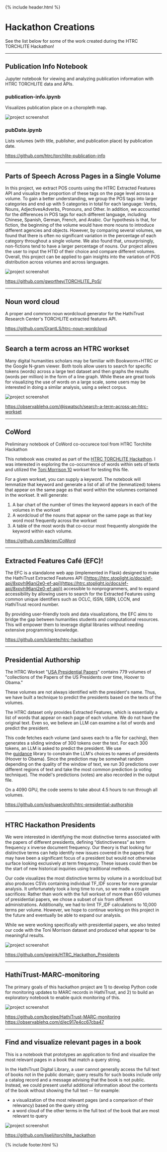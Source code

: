 {% include header.html %}
# Hackathon Creations
See the list below for some of the work created during the HTRC TORCHLITE Hackathon!

---

## Publication Info Notebook
Jupyter notebook for viewing and analyzing publication information with HTRC TORCHLITE data and APIs.

### publication-info.ipynb
Visualizes publication place on a choropleth map.

![project screenshot](images/pubplace.svg)

### pubDate.ipynb
Lists volumes (with title, publisher, and publication place) by publication date.

<https://github.com/htrc/torchlite-publication-info>

--- 

## Parts of Speech Across Pages in a Single Volume
In this project, we extract POS counts using the HTRC Extracted Features API and visualize the proportion of these tags on the page level across a volume. To gain a better understanding, we group the POS tags into larger categories and end up with 5 categories in total for each language: Verbs, Nouns, AdjectivesAdverbs, Pronouns, and Other. In addition, we accounted for the differences in POS tags for each different language, including Chinese, Spanish, German, French, and Arabic. Our hypothesis is that, for fiction, the beginning of the volume would have more nouns to introduce different agencies and objects. However, by comparing several volumes, we found that there is often no significant variation in the percentage of each category throughout a single volume. We also found that, unsurprisingly, non-fictions tend to have a larger percentage of nouns. Our project allows the user to input the HTID of their choice and compare different volumes. Overall, this project can be applied to gain insights into the variation of POS distribution across volumes and across languages.

![project screenshot](images/pos.png)

<https://github.com/gworthey/TORCHLITE_PoS/>

---

## Noun word cloud

A proper and common noun wordcloud generator for the HathiTrust Research Center's TORCHLITE extracted features API.

<https://github.com/GrantLS/htrc-noun-wordcloud>

---
## Search a term across an HTRC workset

Many digital humanities scholars may be familiar with Bookworm+HTRC or the Google N-gram viewer. Both tools allow users to search for specific tokens (words) across a large text dataset and then graphs the results (words per million) in the form of a line graph. While these are great tools for visualizing the use of words on a large scale, some users may be interested in doing a similar analysis, using a select corpus.

![project screenshot](images/searchterm.jpg)

<https://observablehq.com/@jswatsch/search-a-term-across-an-htrc-workset>

---
## CoWord

Preliminary notebook of CoWord co-occurece tool from HTRC Torchlite Hackathon

This notebook was created as part of the [HTRC TORCHLITE Hackathon](https://htrc.github.io/torchlite-hackathon/cfp.html). I was interested in exploring the co-occurrence of words within sets of texts and utilized the [Toni Morrison 10](https://analytics.dev.htrc.indiana.edu/publicworksets/43febde8-025f-49c9-aeec-7358ea788f3f) workset for testing this file.

For a given workset, you can supply a keyword. The notebook will lemmatize that keyword and generate a list of all of the (lemmatized) tokens that appear on the same page as that word within the volumnes contained in the workset. It will generate:

1.  A bar chart of the number of times the keyword appears in each of the volumes in the workset
2.  A wordcloud of the nouns that appear on the same page as that key word most frequently across the workset
3.  A table of the most words that co-occur most frequently alongside the keyword within each volume.

<https://github.com/bkrien/CoWord>

---

## Extracted Features Café (EFC)!

The EFC is a standalone web app (implemented in Flask) designed to make the HathiTrust Extracted Features API ([https://htrc.stoplight.io/docs/ef-api/8xpvh96ani2e0-ef-api](https://htrc.stoplight.io/docs/ef-api/8xpvh96ani2e0-ef-api)) accessible to nonprogrammers, and to expand accessibility by allowing users to search for the Extracted Features using common unique identifiers such as OCLC, ISSN, ISBN, LCCN, and HathiTrust record number.

By providing user-friendly tools and data visualizations, the EFC aims to bridge the gap between humanities students and computational resources. This will empower them to leverage digital libraries without needing extensive programming knowledge.

<https://github.com/lclarete/htrc-hackathon>

---
## Presidential Authorship

The HTRC Workset "[USA Presidential Papers](https://htrc.github.io/torchlite-handbook/worksets.html)" contains 779 volumes of "collections of the Papers of the US Presidents over time, Hoover to Obama."

These volumes are not always identified with the president's name. Thus, we have built a technique to predict the presidents based on the texts of the volumes.

The HTRC dataset only provides Extracted Features, which is essentially a list of words that appear on each page of each volume. We do not have the original text. Even so, we believe an LLM can examine a list of words and predict the president.

This code fetches each volume (and saves each to a file for caching), then generates a sliding window of 300 tokens over the text. For each 300 tokens, an LLM is asked to predict the president. We use the [guidance](https://github.com/guidance-ai/guidance) library to constrain the LLM's choices to names of presidents (Hoover to Obama). Since the prediction may be somewhat random depending on the quality of the window of text, we run 30 predictions over different regions of text and take the most common prediction (a voting technique). The model's predictions (votes) are also recorded in the output file.

On a 4090 GPU, the code seems to take about 4.5 hours to run through all volumes.

<https://github.com/joshuaeckroth/htrc-presidential-authorship>

---

## HTRC Hackathon Presidents

We were interested in identifying the most distinctive terms associated with the papers of different presidents, defining “distinctiveness” as term frequency x inverse document frequency. Our theory is that looking for distinctive terms can help identify new issues covered in the papers that may have been a significant focus of a president but would not otherwise surface looking exclusively at term frequency. These issues could then be the start of new historical inquiries using traditional methods.

Our code visualizes the most distinctive terms by volume in a wordcloud but also produces CSVs containing individual TF_IDF scores for more granular analysis. It unfortunately took a long time to run, so we made a couple sacrifices: Rather than work with the full workset of more than 650 volumes of presidential papers, we chose a subset of six from different administrations. Additionally, we had to limit TF_IDF calculations to 10,000 terms per volume. However, we hope to continue working on this project in the future and eventually be able to expand our analysis.

While we were working specifically with presidential papers, we also tested our code with the Toni Morrison dataset and produced what appear to be meaningful results.

![project screenshot](images/presidents.png)

<https://github.com/igwink/HTRC_Hackathon_Presidents>

---

## HathiTrust-MARC-monitoring
The primary goals of this hackathon project are 1) to develop Python code for monitoring updates to MARC records in HathiTrust, and 2) to build an exploratory notebook to enable quick monitoring of this.

![project screenshot](images/updates.png)

<https://github.com/bcglee/HathiTrust-MARC-monitoring>  
<https://observablehq.com/d/ec917e4cc67cba47>

---
## Find and visualize relevant pages in a book
This is a notebook that prototypes an application to find and visualize the most relevant pages in a book that match a query string. 

In the HathiTrust Digital Library, a user cannot generally access the full text of books not in the public domain; query results for such books include only a catalog record and a message advising that the book is not public. Instead, we could present useful additional information about the contents of the book without showing the full text -- for example:
- a visualization of the most relevant pages (and a comparison of their relevancy) based on the query string
- a word cloud of the other terms in the full text of the book that are most relevant to query

![project screenshot](images/words_relevant_pages.png)

<https://github.com/liseli/torchlite_hackathon>

{% include footer.html %}
